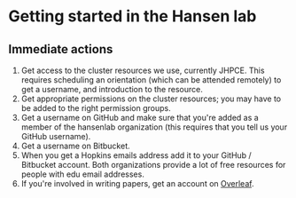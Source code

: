 # Getting started in the Hansen lab

## Immediate actions

1. Get access to the cluster resources we use, currently JHPCE.  This requires scheduling an orientation (which can be attended remotely) to get a username, and introduction to the resource.
2. Get appropriate permissions on the cluster resources; you may have to be added to the right permission groups.
3. Get a username on GitHub and make sure that you're added as a member of the hansenlab organization (this requires that you tell us your GitHub username).
4. Get a username on Bitbucket.
5. When you get a Hopkins emails address add it to your GitHub / Bitbucket account.  Both organizations provide a lot of free resources for people with edu email addresses.
6. If you're involved in writing papers, get an account on [Overleaf](http://www.overleaf.com).



